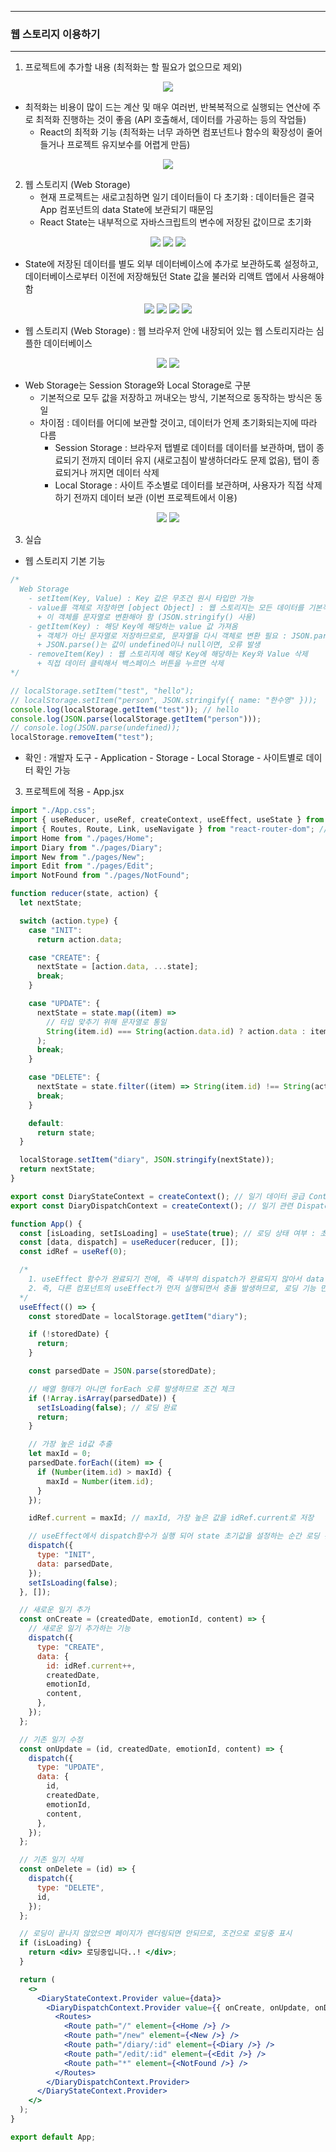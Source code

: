 -----
### 웹 스토리지 이용하기
-----
1. 프로젝트에 추가할 내용 (최적화는 할 필요가 없으므로 제외)
<div align="center">
<img src="https://github.com/user-attachments/assets/b7bf0a6b-747e-4736-a1ad-cb769bcdaafe">
</div>

  - 최적화는 비용이 많이 드는 계산 및 매우 여러번, 반복복적으로 실행되는 연산에 주로 최적화 진행하는 것이 좋음 (API 호출해서, 데이터를 가공하는 등의 작업들)
    + React의 최적화 기능 (최적화는 너무 과하면 컴포넌트나 함수의 확장성이 줄어들거나 프로젝트 유지보수를 어렵게 만듬)
<div align="center">
<img src="https://github.com/user-attachments/assets/9d05325e-318d-4df3-a167-1acc6e3adf33">
</div>

2. 웹 스토리지 (Web Storage)
   - 현재 프로젝트는 새로고침하면 일기 데이터들이 다 초기화 : 데이터들은 결국 App 컴포넌트의 data State에 보관되기 때문임
   - React State는 내부적으로 자바스크립트의 변수에 저장된 값이므로 초기화
<div align="center">
<img src="https://github.com/user-attachments/assets/5bb75231-bdd8-4b2e-bc4f-492f556b904e">
<img src="https://github.com/user-attachments/assets/00def16e-c4e3-4dce-a022-25f24602aa44">
<img src="https://github.com/user-attachments/assets/d7d5139c-b966-48a7-a6b0-62cf5dd26d36">
</div>

   - State에 저장된 데이터를 별도 외부 데이터베이스에 추가로 보관하도록 설정하고, 데이터베이스로부터 이전에 저장해뒀던 State 값을 불러와 리액트 앱에서 사용해야 함
<div align="center">
<img src="https://github.com/user-attachments/assets/e533f9d2-2b83-43de-a50d-0c12a076a365">
<img src="https://github.com/user-attachments/assets/45e350bc-afa3-4202-9078-119436bd905d">
<img src="https://github.com/user-attachments/assets/f23e0d0e-123d-4c85-afe7-91fb283eefc9">
<img src="https://github.com/user-attachments/assets/e0038e57-67b9-4221-81fe-3a8e5a783f07">
</div>

  - 웹 스토리지 (Web Storage) : 웹 브라우저 안에 내장되어 있는 웹 스토리지라는 심플한 데이터베이스
<div align="center">
<img src="https://github.com/user-attachments/assets/29a043b3-98a1-4305-98c7-e2ca9591004c">
<img src="https://github.com/user-attachments/assets/a81c1333-1756-4173-a7ba-fece51ad8e8e">
</div>


  - Web Storage는 Session Storage와 Local Storage로 구분
    + 기본적으로 모두 값을 저장하고 꺼내오는 방식, 기본적으로 동작하는 방식은 동일
    + 차이점 : 데이터를 어디에 보관할 것이고, 데이터가 언제 초기화되는지에 따라 다름
      * Session Storage : 브라우저 탭별로 데이터를 데이터를 보관하며, 탭이 종료되기 전까지 데이터 유지 (새로고침이 발생하더라도 문제 없음), 탭이 종료되거나 꺼지면 데이터 삭제
      * Local Storage : 사이트 주소별로 데이터를 보관하며, 사용자가 직접 삭제하기 전까지 데이터 보관 (이번 프로젝트에서 이용)
     
<div align="center">
<img src="https://github.com/user-attachments/assets/ffbfbbe1-66cf-4b93-9287-160bc1ddfeed">
<img src="https://github.com/user-attachments/assets/88fe5667-a08f-4dd6-ac08-fa4b521e9335">
</div>

3. 실습
  - 웹 스토리지 기본 기능
```jsx
/*
  Web Storage
    - setItem(Key, Value) : Key 값은 무조건 원시 타입만 가능
    - value를 객체로 저장하면 [object Object] : 웹 스토리지는 모든 데이터를 기본적으로 다 문자열로 보관함
      + 이 객체를 문자열로 변환해야 함 (JSON.stringify() 사용)
    - getItem(Key) : 해당 Key에 해당하는 value 값 가져옴
      + 객체가 아닌 문자열로 저장하므로로, 문자열을 다시 객체로 변환 필요 : JSON.parse() 사용
      + JSON.parse()는 값이 undefined이나 null이면, 오류 발생
    - removeItem(Key) : 웹 스토리지에 해당 Key에 해당하는 Key와 Value 삭제
      + 직접 데이터 클릭해서 백스페이스 버튼을 누르면 삭제
*/

// localStorage.setItem("test", "hello");
// localStorage.setItem("person", JSON.stringify({ name: "한수영" }));
console.log(localStorage.getItem("test")); // hello
console.log(JSON.parse(localStorage.getItem("person"))); 
// console.log(JSON.parse(undefined));
localStorage.removeItem("test");
```
   - 확인 : 개발자 도구 - Application - Storage - Local Storage - 사이트별로 데이터 확인 가능

3. 프로젝트에 적용 - App.jsx
```jsx
import "./App.css";
import { useReducer, useRef, createContext, useEffect, useState } from "react";
import { Routes, Route, Link, useNavigate } from "react-router-dom"; // Routes, Route, Link, useNavigate Import
import Home from "./pages/Home";
import Diary from "./pages/Diary";
import New from "./pages/New";
import Edit from "./pages/Edit";
import NotFound from "./pages/NotFound";

function reducer(state, action) {
  let nextState;

  switch (action.type) {
    case "INIT":
      return action.data;

    case "CREATE": {
      nextState = [action.data, ...state];
      break;
    }

    case "UPDATE": {
      nextState = state.map((item) =>
        // 타입 맞추기 위해 문자열로 통일
        String(item.id) === String(action.data.id) ? action.data : item
      );
      break;
    }

    case "DELETE": {
      nextState = state.filter((item) => String(item.id) !== String(action.id));
      break;
    }

    default:
      return state;
  }

  localStorage.setItem("diary", JSON.stringify(nextState));
  return nextState;
}

export const DiaryStateContext = createContext(); // 일기 데이터 공급 Context
export const DiaryDispatchContext = createContext(); // 일기 관련 Dispatch Context

function App() {
  const [isLoading, setIsLoading] = useState(true); // 로딩 상태 여부 : 초기값은 컴포넌트는 로딩 상태로 출발하므로 true
  const [data, dispatch] = useReducer(reducer, []);
  const idRef = useRef(0);

  /*
    1. useEffect 함수가 완료되기 전에, 즉 내부의 dispatch가 완료되지 않아서 data State 초기값이 설정되지 않았을 때, useDiary 커스텀 훅의 useEffect()가 먼저 실행되어 '존재하지 않는 일기입니다!' 발생될 수 있음
    2. 즉, 다른 컴포넌트의 useEffect가 먼저 실행되면서 충돌 발생하므로, 로딩 기능 만들어야 함
  */
  useEffect(() => {
    const storedDate = localStorage.getItem("diary");

    if (!storedDate) {
      return;
    }

    const parsedDate = JSON.parse(storedDate);

    // 배열 형태가 아니면 forEach 오류 발생하므로 조건 체크
    if (!Array.isArray(parsedDate)) {
      setIsLoading(false); // 로딩 완료
      return;
    }

    // 가장 높은 id값 추출
    let maxId = 0;
    parsedDate.forEach((item) => {
      if (Number(item.id) > maxId) {
        maxId = Number(item.id);
      }
    });

    idRef.current = maxId; // maxId, 가장 높은 값을 idRef.current로 저장

    // useEffect에서 dispatch함수가 실행 되어 state 초기값을 설정하는 순간 로딩 완료
    dispatch({
      type: "INIT",
      data: parsedDate,
    });
    setIsLoading(false);
  }, []);

  // 새로운 일기 추가
  const onCreate = (createdDate, emotionId, content) => {
    // 새로운 일기 추가하는 기능
    dispatch({
      type: "CREATE",
      data: {
        id: idRef.current++,
        createdDate,
        emotionId,
        content,
      },
    });
  };

  // 기존 일기 수정
  const onUpdate = (id, createdDate, emotionId, content) => {
    dispatch({
      type: "UPDATE",
      data: {
        id,
        createdDate,
        emotionId,
        content,
      },
    });
  };

  // 기존 일기 삭제
  const onDelete = (id) => {
    dispatch({
      type: "DELETE",
      id,
    });
  };

  // 로딩이 끝나지 않았으면 페이지가 렌더링되면 안되므로, 조건으로 로딩중 표시
  if (isLoading) {
    return <div> 로딩중입니다..! </div>;
  }

  return (
    <>
      <DiaryStateContext.Provider value={data}>
        <DiaryDispatchContext.Provider value={{ onCreate, onUpdate, onDelete }}>
          <Routes>
            <Route path="/" element={<Home />} />
            <Route path="/new" element={<New />} />
            <Route path="/diary/:id" element={<Diary />} />
            <Route path="/edit/:id" element={<Edit />} />
            <Route path="*" element={<NotFound />} />
          </Routes>
        </DiaryDispatchContext.Provider>
      </DiaryStateContext.Provider>
    </>
  );
}

export default App;
```
